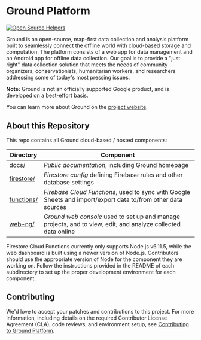 # Ground Platform

[![Open Source Helpers](https://www.codetriage.com/google/ground-platform/badges/users.svg)](https://www.codetriage.com/google/ground-platform)

Ground is an open-source, map-first data collection and analysis platform built
to seamlessly connect the offline world with cloud-based storage and
computation. The platform consists of a web app for data management and an
Android app for offline data collection. Our goal is to provide a "just right"
data collection solution that meets the needs of community organizers,
conservationists, humanitarian workers, and researchers addressing some of
today's most pressing issues.

**Note:** Ground is not an officially supported Google product, and is developed
on a best-effort basis.

You can learn more about Ground on the [project
website](https://google.github.io/ground-platform).

## About this Repository

This repo contains all Ground cloud-based / hosted components:

| Directory                | Component                                                                                                     |
| ------------------------ | ------------------------------------------------------------------------------------------------------------- |
| [docs/](docs/)           | _Public documentation_, including Ground homepage                                                             |
| [firestore/](firestore/) | _Firestore config_ defining Firebase rules and other database settings                                        |
| [functions/](functions/) | _Firebase Cloud Functions_, used to sync with Google Sheets and import/export data to/from other data sources |
| [web-ng/](web-ng/)       | _Ground web console_ used to set up and manage projects, and to view, edit, and analyze collected data online |

Firestore Cloud Functions currently only supports Node.js v6.11.5,
while the web dashboard is built using a newer version of Node.js. Contributors should use the appropriate version of Node for the component they are working on. Follow the instructions provided in the README of each subdirectory to set up the proper
development environment for each component.

## Contributing

We'd love to accept your patches and contributions to this project. For more
information, including details on the required Contributor License Agreement
(CLA), code reviews, and environment setup, see
[Contributing to Ground Platform](CONTRIBUTING.md).
